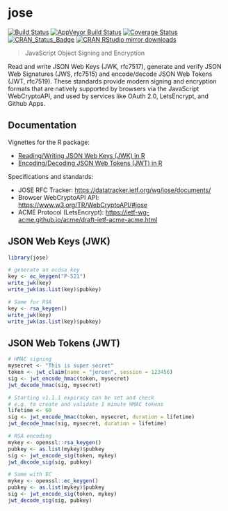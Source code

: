 # jose

[![Build Status](https://travis-ci.org/jeroen/jose.svg?branch=master)](https://travis-ci.org/jeroen/jose)
[![AppVeyor Build Status](https://ci.appveyor.com/api/projects/status/github/jeroen/jose?branch=master&svg=true)](https://ci.appveyor.com/project/jeroen/jose)
[![Coverage Status](https://codecov.io/github/jeroen/jose/coverage.svg?branch=master)](https://codecov.io/github/jeroen/jose?branch=master)
[![CRAN_Status_Badge](http://www.r-pkg.org/badges/version/jose)](http://cran.r-project.org/package=jose)
[![CRAN RStudio mirror downloads](http://cranlogs.r-pkg.org/badges/jose)](http://cran.r-project.org/web/packages/jose/index.html)

> JavaScript Object Signing and Encryption

Read and write JSON Web Keys (JWK, rfc7517), generate and verify JSON
Web Signatures (JWS, rfc7515) and encode/decode JSON Web Tokens (JWT, rfc7519).
These standards provide modern signing and encryption formats that are natively
supported by browsers via the JavaScript WebCryptoAPI, and used by services
like OAuth 2.0, LetsEncrypt, and Github Apps.

## Documentation

Vignettes for the R package:

 - [Reading/Writing JSON Web Keys (JWK) in R](https://cran.r-project.org/web/packages/jose/vignettes/jwk.html)
 - [Encoding/Decoding JSON Web Tokens (JWT) in R](https://cran.r-project.org/web/packages/jose/vignettes/jwt.html)

Specifications and standards:

 - JOSE RFC Tracker: https://datatracker.ietf.org/wg/jose/documents/
 - Browser WebCryptoAPI API: https://www.w3.org/TR/WebCryptoAPI/#jose
 - ACME Protocol (LetsEncrypt): https://ietf-wg-acme.github.io/acme/draft-ietf-acme-acme.html

## JSON Web Keys (JWK)

```r
library(jose)

# generate an ecdsa key
key <- ec_keygen("P-521")
write_jwk(key)
write_jwk(as.list(key)$pubkey)

# Same for RSA
key <- rsa_keygen()
write_jwk(key)
write_jwk(as.list(key)$pubkey)
```

## JSON Web Tokens (JWT)

```r
# HMAC signing
mysecret <- "This is super secret"
token <- jwt_claim(name = "jeroen", session = 123456)
sig <- jwt_encode_hmac(token, mysecret)
jwt_decode_hmac(sig, mysecret)

# Starting v1.1.1 expiracy can be set and check
# e.g. to create and validate 1 minute HMAC tokens
lifetime <- 60
sig <- jwt_encode_hmac(token, mysecret, duration = lifetime)
jwt_decode_hmac(sig, mysecret, duration = lifetime)

# RSA encoding
mykey <- openssl::rsa_keygen()
pubkey <- as.list(mykey)$pubkey
sig <- jwt_encode_sig(token, mykey)
jwt_decode_sig(sig, pubkey)

# Same with EC
mykey <- openssl::ec_keygen()
pubkey <- as.list(mykey)$pubkey
sig <- jwt_encode_sig(token, mykey)
jwt_decode_sig(sig, pubkey)
```
